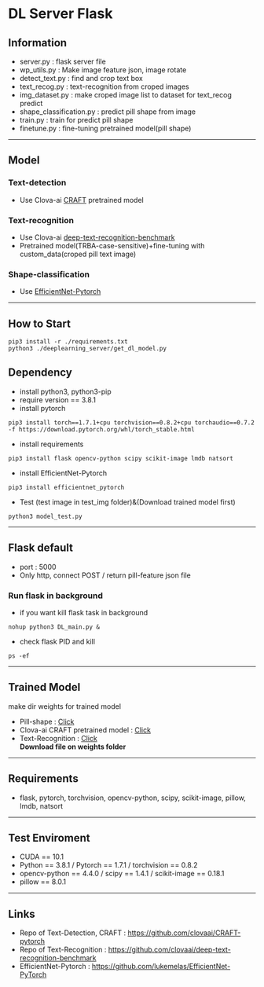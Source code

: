# DL Server Flask

## Information

- server.py : flask server file
- wp_utils.py : Make image feature json, image rotate
- detect_text.py : find and crop text box
- text_recog.py : text-recognition from croped images
- img_dataset.py : make croped image list to dataset for text_recog predict
- shape_classification.py : predict pill shape from image
- <span>train.py</span> : train for predict pill shape
- <span>finetune.py</span> : fine-tuning pretrained model(pill shape)

---

## Model

### Text-detection

- Use Clova-ai [CRAFT](https://github.com/clovaai/CRAFT-pytorch) pretrained model

### Text-recognition

- Use Clova-ai [deep-text-recognition-benchmark](https://github.com/clovaai/deep-text-recognition-benchmark)
- Pretrained model(TRBA-case-sensitive)+fine-tuning with custom_data(croped pill text image)

### Shape-classification

- Use [EfficientNet-Pytorch](https://github.com/lukemelas/EfficientNet-PyTorch)

---

## How to Start

```
pip3 install -r ./requirements.txt
python3 ./deeplearning_server/get_dl_model.py
```

## Dependency

- install python3, python3-pip
- require version == 3.8.1
- install pytorch

```
pip3 install torch==1.7.1+cpu torchvision==0.8.2+cpu torchaudio==0.7.2 -f https://download.pytorch.org/whl/torch_stable.html
```

- install requirements

```
pip3 install flask opencv-python scipy scikit-image lmdb natsort
```

- install EfficientNet-Pytorch

```
pip3 install efficientnet_pytorch
```

- Test (test image in test_img folder)&(Download trained model first)

```
python3 model_test.py
```

---

## Flask default

- port : 5000
- Only http, connect POST / return pill-feature json file

### Run flask in background

- if you want kill flask task in background

```
nohup python3 DL_main.py &
```

- check flask PID and kill

```
ps -ef
```

---

## Trained Model

make dir weights for trained model

- Pill-shape : [Click](https://drive.google.com/file/d/1pBHtpsecIVQptD3HoWt61gwBIgO2uHCR/view?usp=sharing)
- Clova-ai CRAFT pretrained model : [Click](https://drive.google.com/open?id=1Jk4eGD7crsqCCg9C9VjCLkMN3ze8kutZ)
- Text-Recognition : [Click](https://drive.google.com/file/d/1yLixadZ_3Ls4x_TR0-8MG6-iQSEn5ZSG/view?usp=sharing)
  <br>**Download file on weights folder**

---

## Requirements

- flask, pytorch, torchvision, opencv-python, scipy, scikit-image, pillow, lmdb, natsort

---

## Test Enviroment

- CUDA == 10.1
- Python == 3.8.1 / Pytorch == 1.7.1 / torchvision == 0.8.2
- opencv-python == 4.4.0 / scipy == 1.4.1 / scikit-image == 0.18.1
- pillow == 8.0.1

---

## Links

- Repo of Text-Detection, CRAFT : https://github.com/clovaai/CRAFT-pytorch
- Repo of Text-Recognition : https://github.com/clovaai/deep-text-recognition-benchmark
- EfficientNet-Pytorch : https://github.com/lukemelas/EfficientNet-PyTorch
